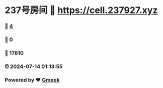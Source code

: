 # 237号房间 :link: https://cell.237927.xyz 
### :page_facing_up: [4](https://cell.237927.xyz/tag.html) 
### :speech_balloon: 0 
### :hibiscus: 17810 
### :alarm_clock: 2024-07-14 01:13:55 
### Powered by :heart: [Gmeek](https://github.com/Meekdai/Gmeek)

